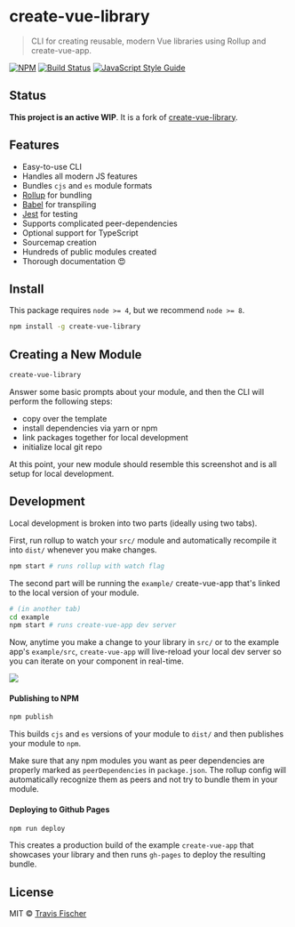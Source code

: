 # create-vue-library

> CLI for creating reusable, modern Vue libraries using Rollup and create-vue-app.

[![NPM](https://img.shields.io/npm/v/create-vue-library.svg)](https://www.npmjs.com/package/create-vue-library) [![Build Status](https://travis-ci.com/transitive-bullshit/create-vue-library.svg?branch=master)](https://travis-ci.com/transitive-bullshit/create-vue-library) [![JavaScript Style Guide](https://img.shields.io/badge/code_style-standard-brightgreen.svg)](https://standardjs.com)

## Status

**This project is an active WIP**. It is a fork of [create-vue-library](https://github.com/transitive-bullshit/create-vue-library).


## Features

- Easy-to-use CLI
- Handles all modern JS features
- Bundles `cjs` and `es` module formats
- [Rollup](https://rollupjs.org/) for bundling
- [Babel](https://babeljs.io/) for transpiling
- [Jest](https://facebook.github.io/jest/) for testing
- Supports complicated peer-dependencies
- Optional support for TypeScript
- Sourcemap creation
- Hundreds of public modules created
- Thorough documentation :heart_eyes:


## Install

This package requires `node >= 4`, but we recommend `node >= 8`.

```bash
npm install -g create-vue-library
```


## Creating a New Module

```bash
create-vue-library
```

Answer some basic prompts about your module, and then the CLI will perform the following steps:
- copy over the template
- install dependencies via yarn or npm
- link packages together for local development
- initialize local git repo

At this point, your new module should resemble this screenshot and is all setup for local development.


## Development

Local development is broken into two parts (ideally using two tabs).

First, run rollup to watch your `src/` module and automatically recompile it into `dist/` whenever you make changes.

```bash
npm start # runs rollup with watch flag
```

The second part will be running the `example/` create-vue-app that's linked to the local version of your module.

```bash
# (in another tab)
cd example
npm start # runs create-vue-app dev server
```

Now, anytime you make a change to your library in `src/` or to the example app's `example/src`, `create-vue-app` will live-reload your local dev server so you can iterate on your component in real-time.

![](https://media.giphy.com/media/12NUbkX6p4xOO4/giphy.gif)


#### Publishing to NPM

```bash
npm publish
```

This builds `cjs` and `es` versions of your module to `dist/` and then publishes your module to `npm`.

Make sure that any npm modules you want as peer dependencies are properly marked as `peerDependencies` in `package.json`. The rollup config will automatically recognize them as peers and not try to bundle them in your module.


#### Deploying to Github Pages

```bash
npm run deploy
```

This creates a production build of the example `create-vue-app` that showcases your library and then runs `gh-pages` to deploy the resulting bundle.


## License

MIT © [Travis Fischer](https://github.com/transitive-bullshit)
